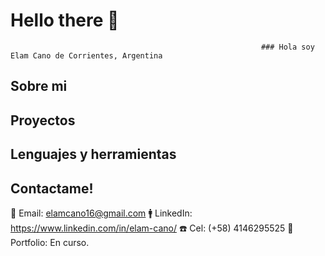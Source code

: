 # Hello there 👋

                                                            ### Hola soy Elam Cano de Corrientes, Argentina


## Sobre mi




## Proyectos




## Lenguajes y herramientas




## Contactame!
📩 Email: elamcano16@gmail.com
🚹 LinkedIn: https://www.linkedin.com/in/elam-cano/
☎️ Cel: (+58) 4146295525
🚀 Portfolio: En curso.
